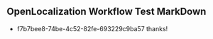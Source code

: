 ## OpenLocalization Workflow Test MarkDown
* f7b7bee8-74be-4c52-82fe-693229c9ba57 thanks!

<!--HONumber=Dec16_HO1-->


